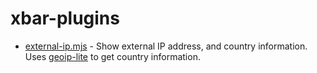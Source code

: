 # xbar-plugins

- [external-ip.mjs](external-ip.mjs) - Show external IP address, and country information. Uses [geoip-lite](https://www.npmjs.com/package/geoip-lite) to get country information.
